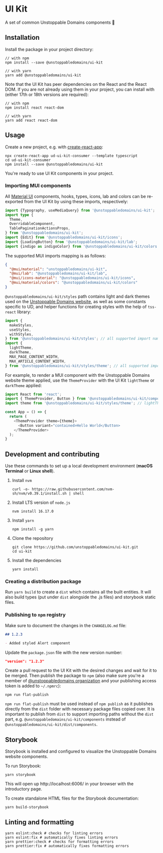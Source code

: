 # UI Kit

A set of common Unstoppable Domains components 🧩

## Installation

Install the package in your project directory:

```shell
// with npm
npm install --save @unstoppabledomains/ui-kit

// with yarn
yarn add @unstoppabledomains/ui-kit
```

Note that the UI Kit has peer dependencies on the React and the React DOM. If
you are not already using them in your project, you can install with (either
17th or 18th versions are required):

```shell
// with npm
npm install react react-dom

// with yarn
yarn add react react-dom
```

## Usage

Create a new project, e.g. with
[create-react-app](https://create-react-app.dev/docs/getting-started):

```shell
npx create-react-app ud-ui-kit-consumer --template typescript
cd ud-ui-kit-consumer
npm install --save @unstoppabledomains/ui-kit
```

You're ready to use UI Kit components in your project.

### Importing MUI components

All [Material UI](https://mui.com/material-ui/getting-started/usage/)
components, hooks, types, icons, lab and colors can be re-exported from the UI
Kit by using these imports, respectively:

```typescript
import {Typography, useMediaQuery} from '@unstoppabledomains/ui-kit';
import type {
  Theme,
  OverridableComponent,
  TablePaginationActionsProps,
} from '@unstoppabledomains/ui-kit';
import {Edit} from '@unstoppabledomains/ui-kit/icons';
import {LoadingButton} from '@unstoppabledomains/ui-kit/lab';
import {indigo as indigoColor} from '@unstoppabledomains/ui-kit/colors';
```

The supported MUI imports mapping is as follows:

```json
{
  "@mui/material": "unstoppabledomains/ui-kit",
  "@mui/lab": "@unstoppabledomains/ui-kit/lab",
  "@mui/icons-material": "@unstoppabledomains/ui-kit/icons",
  "@mui/material/colors": "@unstoppabledomains/ui-kit/colors"
}
```

`@unstoppabledomains/ui-kit/styles` path contains light and dark themes used on
the [Unstoppable Domains website](https://unstoppabledomains.com/), as well as
some constants specific to UD, and helper functions for creating styles with the
help of `tss-react` library:

```typescript
import {
  makeStyles,
  useStyles,
  withStyles,
} from '@unstoppabledomains/ui-kit/styles'; // all supported import names at this path
import {
  lightTheme,
  darkTheme,
  MAX_PAGE_CONTENT_WIDTH,
  MAX_ARTICLE_CONTENT_WIDTH,
} from '@unstoppabledomains/ui-kit/styles/theme'; // all supported import names at this path
```

For example, to render a MUI component with the Unstoppable Domains website
theme applied, use the `ThemeProvider` with the UI Kit `lightTheme` or
`darkTheme` applied:

```typescript
import React from 'react';
import { ThemeProvider, Button } from '@unstoppabledomains/ui-kit/components';
import theme from '@unstoppabledomains/ui-kit/styles/theme'; // lightTheme is exported as default

const App = () => {
  return (
    <ThemeProvider theme={theme}>
      <Button variant="contained>Hello World</Button>
    </ThemeProvider>
  );
}
```

## Development and contributing

Use these commands to set up a local development environment (**macOS Terminal**
or **Linux shell**).

1. Install `nvm`

   ```shell
   curl -o- https://raw.githubusercontent.com/nvm-sh/nvm/v0.39.1/install.sh | shell
   ```

2. Install LTS version of `node.js`

   ```shell
   nvm install 16.17.0
   ```

3. Install `yarn`
   ```shell
   npm install -g yarn
   ```
4. Clone the repository

   ```shell
   git clone https://github.com/unstoppabledomains/ui-kit.git
   cd ui-kit
   ```

5. Install the dependencies
   ```shell
   yarn install
   ```

### Creating a distribution package

Run `yarn build` to create a `dist` which contains all the built entities. It
will also build types (put under `dist` alongside the .js files) and storybook
static files.

### Publishing to `npm` registry

Make sure to document the changes in the `CHANGELOG.md` file:

```markdown
## 1.2.3

- Added styled Alert component
```

Update the `package.json` file with the new version number:

```json
"version": "1.2.3"
```

Create a pull request to the UI Kit with the desired changes and wait for it to
be merged. Then publish the package to `npm` (also make sure you're a member of
[@unstoppabledomains organization](https://www.npmjs.com/~unstoppabledomains)
and your publishing access token is added to `~/.npmrc`):

```shell
npm run flat-publish
```

`npm run flat-publish` must be used instead of `npm publish` as it publishes
directly from the `dist` folder with necessary package files copied over. It is
important to publish from `dist` to support importing paths without the `dist`
part, e.g. `@unstoppabledomains/ui-kit/components` instead of
`@unstoppabledomains/ui-kit/dist/components`.

## Storybook

Storybook is installed and configured to visualize the Unstoppable Domains
website components.

To run Storybook:

```shell
yarn storybook
```

This will open up http://localhost:6006/ in your browser with the introductory
page.

To create standalone HTML files for the Storybook documentation:

```shell
yarn build-storybook
```

## Linting and formatting

```shell
yarn eslint:check # checks for linting errors
yarn eslint:fix # automatically fixes linting errors
yarn prettier:check # checks for formatting errors
yarn prettier:fix # automatically fixes formatting errors
```
